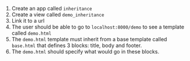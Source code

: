 1. Create an app called `inheritance`
2. Create a view called `demo_inheritance`
3. Link it to a url
4. The user should be able to go to `localhost:8000/demo` to see a template called `demo.html`
5. The `demo.html` template must inherit from a base template called `base.html` that defines 3 blocks: title, body and footer.
6. The `demo.html` should specify what would go in these blocks.